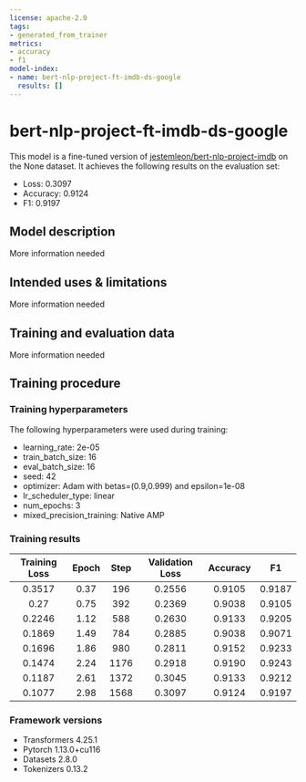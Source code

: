 ```yaml
---
license: apache-2.0
tags:
- generated_from_trainer
metrics:
- accuracy
- f1
model-index:
- name: bert-nlp-project-ft-imdb-ds-google
  results: []
---
```


<!-- This model card has been generated automatically according to the information the Trainer had access to. You
should probably proofread and complete it, then remove this comment. -->

# bert-nlp-project-ft-imdb-ds-google

This model is a fine-tuned version of [jestemleon/bert-nlp-project-imdb](https://huggingface.co/jestemleon/bert-nlp-project-imdb) on the None dataset.
It achieves the following results on the evaluation set:
- Loss: 0.3097
- Accuracy: 0.9124
- F1: 0.9197

## Model description

More information needed

## Intended uses & limitations

More information needed

## Training and evaluation data

More information needed

## Training procedure

### Training hyperparameters

The following hyperparameters were used during training:
- learning_rate: 2e-05
- train_batch_size: 16
- eval_batch_size: 16
- seed: 42
- optimizer: Adam with betas=(0.9,0.999) and epsilon=1e-08
- lr_scheduler_type: linear
- num_epochs: 3
- mixed_precision_training: Native AMP

### Training results

| Training Loss | Epoch | Step | Validation Loss | Accuracy | F1     |
|:-------------:|:-----:|:----:|:---------------:|:--------:|:------:|
| 0.3517        | 0.37  | 196  | 0.2556          | 0.9105   | 0.9187 |
| 0.27          | 0.75  | 392  | 0.2369          | 0.9038   | 0.9105 |
| 0.2246        | 1.12  | 588  | 0.2630          | 0.9133   | 0.9205 |
| 0.1869        | 1.49  | 784  | 0.2885          | 0.9038   | 0.9071 |
| 0.1696        | 1.86  | 980  | 0.2811          | 0.9152   | 0.9233 |
| 0.1474        | 2.24  | 1176 | 0.2918          | 0.9190   | 0.9243 |
| 0.1187        | 2.61  | 1372 | 0.3045          | 0.9133   | 0.9212 |
| 0.1077        | 2.98  | 1568 | 0.3097          | 0.9124   | 0.9197 |


### Framework versions

- Transformers 4.25.1
- Pytorch 1.13.0+cu116
- Datasets 2.8.0
- Tokenizers 0.13.2
